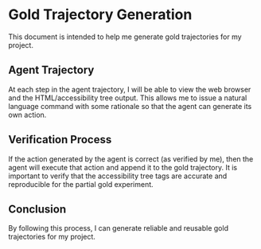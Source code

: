 # Gold Trajectory Generation

This document is intended to help me generate gold trajectories for my project. 

## Agent Trajectory

At each step in the agent trajectory, I will be able to view the web browser and the HTML/accessibility tree output. This allows me to issue a natural language command with some rationale so that the agent can generate its own action. 

## Verification Process

If the action generated by the agent is correct (as verified by me), then the agent will execute that action and append it to the gold trajectory. It is important to verify that the accessibility tree tags are accurate and reproducible for the partial gold experiment.

## Conclusion

By following this process, I can generate reliable and reusable gold trajectories for my project.
